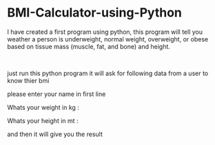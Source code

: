 # BMI-Calculator-using-Python
<p>I have created a first program using python, this program will tell you weather a person is underweight, normal weight, overweight, or obese based on tissue mass (muscle, fat, and bone) and height.</p><br>
<p>just run this python program it will ask for following data from a user to know thier bmi</p>
<p>please enter your name in first line</p>
<p>Whats your weight in kg : </p>
<p>Whats your height in mt : </p>
<p>and then it will give you the result</p>
